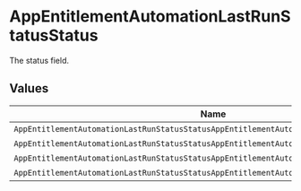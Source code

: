 # AppEntitlementAutomationLastRunStatusStatus

The status field.


## Values

| Name                                                                                      | Value                                                                                     |
| ----------------------------------------------------------------------------------------- | ----------------------------------------------------------------------------------------- |
| `AppEntitlementAutomationLastRunStatusStatusAppEntitlementAutomationRunStatusUnspecified` | APP_ENTITLEMENT_AUTOMATION_RUN_STATUS_UNSPECIFIED                                         |
| `AppEntitlementAutomationLastRunStatusStatusAppEntitlementAutomationRunStatusSuccess`     | APP_ENTITLEMENT_AUTOMATION_RUN_STATUS_SUCCESS                                             |
| `AppEntitlementAutomationLastRunStatusStatusAppEntitlementAutomationRunStatusFailed`      | APP_ENTITLEMENT_AUTOMATION_RUN_STATUS_FAILED                                              |
| `AppEntitlementAutomationLastRunStatusStatusAppEntitlementAutomationRunStatusInProgress`  | APP_ENTITLEMENT_AUTOMATION_RUN_STATUS_IN_PROGRESS                                         |